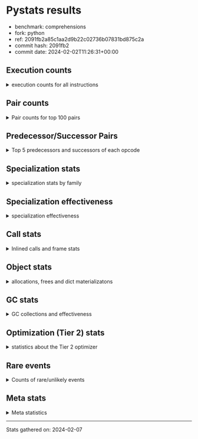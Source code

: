 
# Pystats results

- benchmark: comprehensions
- fork: python
- ref: 2091fb2a85c1aa2d9b22c02736b07831bd875c2a
- commit hash: 2091fb2
- commit date: 2024-02-02T11:26:31+00:00

## Execution counts

<details>
<summary> execution counts for all instructions </summary>

|Name | Count | Self | Cumulative | Miss ratio | 
|---|---:|---:|---:|---:|
| ENTER_EXECUTOR | 68,815,360 | 11.3% | 11.3% |  |
| LOAD_FAST | 65,548,260 | 10.8% | 22.1% |  |
| LOAD_ATTR_INSTANCE_VALUE | 48,500,300 | 8.0% | 30.1% |  |
| FOR_ITER_LIST | 31,463,560 | 5.2% | 35.3% |  |
| POP_JUMP_IF_TRUE | 30,802,100 | 5.1% | 40.3% |  |
| RESUME_CHECK | 22,286,120 | 3.7% | 44.0% |  |
| POP_TOP | 21,628,360 | 3.6% | 47.5% |  |
| RETURN_VALUE | 20,974,300 | 3.5% | 51.0% |  |
| LIST_APPEND | 20,973,660 | 3.4% | 54.4% |  |
| STORE_FAST | 20,325,760 | 3.3% | 57.8% |  |
| SWAP | 20,318,400 | 3.3% | 61.1% |  |
| INTERPRETER_EXIT | 19,661,100 | 3.2% | 64.4% |  |
| TO_BOOL_ALWAYS_TRUE | 19,144,060 | 3.1% | 67.5% | 38.5% |
| YIELD_VALUE | 19,005,920 | 3.1% | 70.6% |  |
| STORE_FAST_LOAD_FAST | 14,421,320 | 2.4% | 73.0% |  |
| LOAD_FAST_LOAD_FAST | 13,124,800 | 2.2% | 75.2% |  |
| BINARY_SUBSCR_DICT | 13,108,020 | 2.2% | 77.3% |  |
| LOAD_GLOBAL_BUILTIN | 13,107,640 | 2.2% | 79.5% |  |
| MAP_ADD | 12,452,160 | 2.0% | 81.5% |  |
| CALL_LEN | 12,451,860 | 2.0% | 83.6% |  |
| TO_BOOL_NONE | 11,935,960 | 2.0% | 85.5% | 61.7% |
| RETURN_GENERATOR | 11,796,720 | 1.9% | 87.5% |  |
| BUILD_TUPLE | 11,796,720 | 1.9% | 89.4% |  |
| CALL_BUILTIN_O | 11,796,460 | 1.9% | 91.4% |  |
| POP_JUMP_IF_FALSE | 9,831,460 | 1.6% | 93.0% |  |
| TO_BOOL_BOOL | 9,176,060 | 1.5% | 94.5% |  |
| GET_ITER | 4,590,720 | 0.8% | 95.2% |  |
| LOAD_FAST_AND_CLEAR | 4,588,640 | 0.8% | 96.0% |  |
| BUILD_LIST | 3,278,080 | 0.5% | 96.5% |  |
| CALL_PY_EXACT_ARGS | 2,622,940 | 0.4% | 97.0% |  |
| STORE_ATTR_INSTANCE_VALUE | 1,977,420 | 0.3% | 97.3% |  |
| LOAD_CONST | 1,973,040 | 0.3% | 97.6% |  |
| RETURN_CONST | 1,968,240 | 0.3% | 97.9% |  |
| LOAD_ATTR_METHOD_WITH_VALUES | 1,966,980 | 0.3% | 98.3% |  |
| LOAD_ATTR_METHOD_NO_DICT | 1,313,140 | 0.2% | 98.5% |  |
| COMPARE_OP_INT | 1,311,060 | 0.2% | 98.7% |  |
| BUILD_MAP | 1,310,720 | 0.2% | 98.9% |  |
| LOAD_GLOBAL_MODULE | 658,720 | 0.1% | 99.0% |  |
| LOAD_ATTR | 657,760 | 0.1% | 99.1% |  |
| EXIT_INIT_CHECK | 657,240 | 0.1% | 99.2% |  |
| CALL_ALLOC_AND_ENTER_INIT | 657,240 | 0.1% | 99.3% |  |
| BINARY_SUBSCR | 657,040 | 0.1% | 99.5% |  |
| COMPARE_OP | 656,480 | 0.1% | 99.6% |  |
| COPY | 656,000 | 0.1% | 99.7% |  |
| MAKE_FUNCTION | 655,920 | 0.1% | 99.8% |  |
| CALL_METHOD_DESCRIPTOR_FAST | 655,900 | 0.1% | 99.9% |  |
| CALL_METHOD_DESCRIPTOR_FAST_WITH_KEYWORDS | 655,340 | 0.1% | 100.0% |  |
| JUMP_BACKWARD | 5,140 | 0.0% | 100.0% |  |
| FOR_ITER_TUPLE | 2,840 | 0.0% | 100.0% |  |
| BINARY_OP_ADD_INT | 2,680 | 0.0% | 100.0% |  |
| CALL_LIST_APPEND | 1,900 | 0.0% | 100.0% |  |
| CALL | 940 | 0.0% | 100.0% |  |
| BUILD_SLICE | 800 | 0.0% | 100.0% |  |
| FOR_ITER_RANGE | 760 | 0.0% | 100.0% |  |
| LOAD_DEREF | 720 | 0.0% | 100.0% |  |
| FOR_ITER_GEN | 700 | 0.0% | 100.0% |  |
| LOAD_GLOBAL | 560 | 0.0% | 100.0% |  |
| FOR_ITER | 520 | 0.0% | 100.0% |  |
| PUSH_NULL | 400 | 0.0% | 100.0% |  |
| STORE_ATTR | 360 | 0.0% | 100.0% |  |
| COPY_FREE_VARS | 320 | 0.0% | 100.0% |  |
| END_FOR | 240 | 0.0% | 100.0% |  |
| MAKE_CELL | 240 | 0.0% | 100.0% |  |
| SET_FUNCTION_ATTRIBUTE | 240 | 0.0% | 100.0% |  |
| RESUME | 200 | 0.0% | 100.0% |  |
| LOAD_ATTR_MODULE | 180 | 0.0% | 100.0% |  |
| CALL_FUNCTION_EX | 160 | 0.0% | 100.0% |  |
| TO_BOOL | 120 | 0.0% | 100.0% |  |
| BINARY_OP | 120 | 0.0% | 100.0% |  |
| CALL_BUILTIN_CLASS | 120 | 0.0% | 100.0% |  |
| NOP | 80 | 0.0% | 100.0% |  |
| CALL_INTRINSIC_1 | 80 | 0.0% | 100.0% |  |
| LIST_EXTEND | 80 | 0.0% | 100.0% |  |
| BINARY_OP_SUBTRACT_FLOAT | 60 | 0.0% | 100.0% |  |


</details>

## Pair counts

<details>
<summary> Pair counts for top 100 pairs </summary>

|Pair | Count | Self | Cumulative | 
|---|---:|---:|---:|
| LOAD_FAST LOAD_ATTR_INSTANCE_VALUE | 35,391,420 | 5.8% | 5.8% |
| LIST_APPEND ENTER_EXECUTOR | 20,971,960 | 3.4% | 9.3% |
| POP_JUMP_IF_TRUE LOAD_FAST | 19,005,520 | 3.1% | 12.4% |
| YIELD_VALUE INTERPRETER_EXIT | 19,005,460 | 3.1% | 15.5% |
| LOAD_ATTR_INSTANCE_VALUE YIELD_VALUE | 19,005,420 | 3.1% | 18.6% |
| TO_BOOL_ALWAYS_TRUE POP_JUMP_IF_TRUE | 19,005,060 | 3.1% | 21.8% |
| ENTER_EXECUTOR FOR_ITER_LIST | 15,730,520 | 2.6% | 24.4% |
| FOR_ITER_LIST STORE_FAST_LOAD_FAST | 14,421,220 | 2.4% | 26.7% |
| ENTER_EXECUTOR ENTER_EXECUTOR | 14,418,440 | 2.4% | 29.1% |
| RESUME_CHECK LOAD_FAST | 13,108,260 | 2.2% | 31.3% |
| LOAD_FAST_LOAD_FAST LOAD_ATTR_INSTANCE_VALUE | 12,452,080 | 2.0% | 33.3% |
| LOAD_ATTR_INSTANCE_VALUE BINARY_SUBSCR_DICT | 12,452,080 | 2.0% | 35.4% |
| SWAP STORE_FAST | 12,451,840 | 2.0% | 37.4% |
| FOR_ITER_LIST SWAP | 12,451,840 | 2.0% | 39.5% |
| MAP_ADD ENTER_EXECUTOR | 12,451,480 | 2.0% | 41.5% |
| TO_BOOL_NONE POP_JUMP_IF_TRUE | 11,796,940 | 1.9% | 43.4% |
| POP_TOP RESUME_CHECK | 11,796,700 | 1.9% | 45.4% |
| LOAD_FAST FOR_ITER_LIST | 11,796,700 | 1.9% | 47.3% |
| CACHE POP_TOP | 11,796,500 | 1.9% | 49.3% |
| BUILD_TUPLE LIST_APPEND | 11,796,480 | 1.9% | 51.2% |
| STORE_FAST MAP_ADD | 11,796,480 | 1.9% | 53.1% |
| CALL_BUILTIN_O RETURN_VALUE | 11,796,460 | 1.9% | 55.1% |
| CALL_LEN LOAD_FAST | 11,796,460 | 1.9% | 57.0% |
| LOAD_ATTR_INSTANCE_VALUE BUILD_TUPLE | 11,796,460 | 1.9% | 59.0% |
| LOAD_GLOBAL_BUILTIN LOAD_FAST_LOAD_FAST | 11,796,460 | 1.9% | 60.9% |
| RETURN_GENERATOR CALL_BUILTIN_O | 11,796,440 | 1.9% | 62.8% |
| RETURN_VALUE LOAD_GLOBAL_BUILTIN | 11,796,440 | 1.9% | 64.8% |
| BINARY_SUBSCR_DICT CALL_LEN | 11,796,440 | 1.9% | 66.7% |
| POP_JUMP_IF_TRUE ENTER_EXECUTOR | 11,796,240 | 1.9% | 68.7% |
| ENTER_EXECUTOR TO_BOOL_ALWAYS_TRUE | 11,637,380 | 1.9% | 70.6% |
| ENTER_EXECUTOR RETURN_GENERATOR | 11,140,800 | 1.8% | 72.4% |
| TO_BOOL_BOOL POP_JUMP_IF_FALSE | 9,176,060 | 1.5% | 73.9% |
| RETURN_VALUE TO_BOOL_BOOL | 8,520,060 | 1.4% | 75.3% |
| RESUME_CHECK POP_TOP | 7,864,780 | 1.3% | 76.6% |
| LOAD_FAST LIST_APPEND | 7,864,640 | 1.3% | 77.9% |
| POP_JUMP_IF_FALSE LOAD_FAST | 7,864,640 | 1.3% | 79.2% |
| POP_TOP ENTER_EXECUTOR | 7,864,460 | 1.3% | 80.5% |
| CACHE RESUME_CHECK | 7,864,300 | 1.3% | 81.8% |
| ENTER_EXECUTOR RETURN_VALUE | 7,864,100 | 1.3% | 83.1% |
| STORE_FAST_LOAD_FAST TO_BOOL_ALWAYS_TRUE | 7,367,660 | 1.2% | 84.3% |
| ENTER_EXECUTOR TO_BOOL_NONE | 7,367,540 | 1.2% | 85.5% |
| STORE_FAST LOAD_FAST | 4,590,960 | 0.8% | 86.3% |
| STORE_FAST_LOAD_FAST TO_BOOL_NONE | 4,429,400 | 0.7% | 87.0% |
| FOR_ITER_LIST STORE_FAST | 3,934,900 | 0.6% | 87.6% |
| GET_ITER LOAD_FAST_AND_CLEAR | 3,933,280 | 0.6% | 88.3% |
| LOAD_FAST_AND_CLEAR SWAP | 3,933,280 | 0.6% | 88.9% |
| SWAP FOR_ITER_LIST | 3,933,120 | 0.6% | 89.6% |
| LOAD_FAST GET_ITER | 3,932,560 | 0.6% | 90.2% |
| STORE_FAST STORE_FAST | 3,278,720 | 0.5% | 90.8% |
| BUILD_LIST SWAP | 2,622,560 | 0.4% | 91.2% |
| SWAP BUILD_LIST | 2,622,560 | 0.4% | 91.6% |
| CALL_PY_EXACT_ARGS RESUME_CHECK | 1,967,040 | 0.3% | 92.0% |
| LOAD_ATTR_INSTANCE_VALUE LOAD_FAST | 1,966,980 | 0.3% | 92.3% |
| LOAD_ATTR_METHOD_WITH_VALUES LOAD_FAST | 1,311,320 | 0.2% | 92.5% |
| LOAD_FAST CALL_PY_EXACT_ARGS | 1,311,280 | 0.2% | 92.7% |
| POP_TOP LOAD_FAST | 1,311,160 | 0.2% | 92.9% |
| LOAD_FAST LOAD_ATTR_METHOD_WITH_VALUES | 1,310,960 | 0.2% | 93.1% |
| BUILD_MAP SWAP | 1,310,720 | 0.2% | 93.4% |
| SWAP BUILD_MAP | 1,310,720 | 0.2% | 93.6% |
| LOAD_FAST STORE_ATTR_INSTANCE_VALUE | 1,310,640 | 0.2% | 93.8% |
| POP_JUMP_IF_FALSE ENTER_EXECUTOR | 1,310,320 | 0.2% | 94.0% |
| LOAD_FAST_LOAD_FAST STORE_ATTR_INSTANCE_VALUE | 666,600 | 0.1% | 94.1% |
| LOAD_FAST LOAD_CONST | 659,200 | 0.1% | 94.2% |
| EXIT_INIT_CHECK RETURN_VALUE | 657,240 | 0.1% | 94.3% |
| RETURN_CONST EXIT_INIT_CHECK | 657,240 | 0.1% | 94.4% |
| CALL_ALLOC_AND_ENTER_INIT RESUME_CHECK | 657,240 | 0.1% | 94.5% |
| RESUME_CHECK LOAD_FAST_LOAD_FAST | 657,240 | 0.1% | 94.7% |
| STORE_ATTR_INSTANCE_VALUE RETURN_CONST | 657,240 | 0.1% | 94.8% |
| LOAD_FAST LOAD_ATTR_METHOD_NO_DICT | 657,200 | 0.1% | 94.9% |
| STORE_FAST_LOAD_FAST LOAD_ATTR_INSTANCE_VALUE | 656,540 | 0.1% | 95.0% |
| LOAD_GLOBAL_MODULE LOAD_ATTR | 656,040 | 0.1% | 95.1% |
| LOAD_ATTR COMPARE_OP | 656,020 | 0.1% | 95.2% |
| COMPARE_OP COPY | 656,000 | 0.1% | 95.3% |
| COPY TO_BOOL_BOOL | 655,960 | 0.1% | 95.4% |
| STORE_FAST_LOAD_FAST LOAD_ATTR_METHOD_WITH_VALUES | 655,960 | 0.1% | 95.5% |
| LOAD_ATTR_INSTANCE_VALUE LOAD_GLOBAL_MODULE | 655,960 | 0.1% | 95.6% |
| LOAD_CONST MAKE_FUNCTION | 655,920 | 0.1% | 95.7% |
| CALL_METHOD_DESCRIPTOR_FAST LIST_APPEND | 655,900 | 0.1% | 95.8% |
| LOAD_ATTR_METHOD_NO_DICT LOAD_FAST | 655,900 | 0.1% | 96.0% |
| GET_ITER CALL_PY_EXACT_ARGS | 655,880 | 0.1% | 96.1% |
| LOAD_FAST CALL_METHOD_DESCRIPTOR_FAST | 655,880 | 0.1% | 96.2% |
| STORE_FAST_LOAD_FAST LOAD_ATTR_METHOD_NO_DICT | 655,880 | 0.1% | 96.3% |
| POP_JUMP_IF_FALSE POP_TOP | 655,780 | 0.1% | 96.4% |
| LOAD_ATTR_INSTANCE_VALUE RETURN_VALUE | 655,760 | 0.1% | 96.5% |
| LOAD_GLOBAL_BUILTIN LOAD_CONST | 655,720 | 0.1% | 96.6% |
| BINARY_SUBSCR BINARY_SUBSCR_DICT | 655,700 | 0.1% | 96.7% |
| MAKE_FUNCTION LOAD_FAST | 655,680 | 0.1% | 96.8% |
| LOAD_CONST BINARY_SUBSCR | 655,680 | 0.1% | 96.9% |
| LOAD_FAST MAP_ADD | 655,680 | 0.1% | 97.0% |
| STORE_FAST_LOAD_FAST LOAD_FAST | 655,680 | 0.1% | 97.1% |
| RESUME_CHECK LOAD_GLOBAL_BUILTIN | 655,680 | 0.1% | 97.2% |
| BINARY_SUBSCR_DICT LIST_APPEND | 655,660 | 0.1% | 97.4% |
| CALL_PY_EXACT_ARGS RETURN_GENERATOR | 655,660 | 0.1% | 97.5% |
| COMPARE_OP_INT LOAD_FAST | 655,660 | 0.1% | 97.6% |
| LOAD_ATTR_INSTANCE_VALUE GET_ITER | 655,660 | 0.1% | 97.7% |
| LOAD_ATTR_METHOD_WITH_VALUES LOAD_FAST_LOAD_FAST | 655,660 | 0.1% | 97.8% |
| BINARY_SUBSCR_DICT CALL_PY_EXACT_ARGS | 655,640 | 0.1% | 97.9% |
| LOAD_ATTR_INSTANCE_VALUE COMPARE_OP_INT | 655,640 | 0.1% | 98.0% |
| FOR_ITER_LIST RETURN_CONST | 655,600 | 0.1% | 98.1% |
| LOAD_GLOBAL_BUILTIN LOAD_FAST | 655,460 | 0.1% | 98.2% |


</details>

## Predecessor/Successor Pairs

<details>
<summary> Top 5 predecessors and successors of each opcode </summary>

### CACHE

<details>
<summary> Successors and predecessors for CACHE </summary>

|Successors | Count | Percentage | 
|---|---:|---:|
| POP_TOP | 11,796,500 | 60.0% |
| RESUME_CHECK | 7,864,300 | 40.0% |
| MAKE_CELL | 240 | 0.0% |
| RESUME | 60 | 0.0% |


</details>

### BINARY_SUBSCR

<details>
<summary> Successors and predecessors for BINARY_SUBSCR </summary>

|Predecessors | Count | Percentage | 
|---|---:|---:|
| LOAD_CONST | 655,680 | 99.8% |
| BUILD_SLICE | 800 | 0.1% |
| BINARY_SUBSCR | 480 | 0.1% |
| LOAD_ATTR | 40 | 0.0% |
| LOAD_ATTR_INSTANCE_VALUE | 40 | 0.0% |

|Successors | Count | Percentage | 
|---|---:|---:|
| BINARY_SUBSCR_DICT | 655,700 | 99.8% |
| GET_ITER | 800 | 0.1% |
| BINARY_SUBSCR | 480 | 0.1% |
| CALL | 40 | 0.0% |
| LIST_APPEND | 20 | 0.0% |


</details>

### END_FOR

<details>
<summary> Successors and predecessors for END_FOR </summary>

|Predecessors | Count | Percentage | 
|---|---:|---:|
| RETURN_CONST | 240 | 100.0% |

|Successors | Count | Percentage | 
|---|---:|---:|
| POP_TOP | 240 | 100.0% |


</details>

### EXIT_INIT_CHECK

<details>
<summary> Successors and predecessors for EXIT_INIT_CHECK </summary>

|Predecessors | Count | Percentage | 
|---|---:|---:|
| RETURN_CONST | 657,240 | 100.0% |

|Successors | Count | Percentage | 
|---|---:|---:|
| RETURN_VALUE | 657,240 | 100.0% |


</details>

### GET_ITER

<details>
<summary> Successors and predecessors for GET_ITER </summary>

|Predecessors | Count | Percentage | 
|---|---:|---:|
| LOAD_FAST | 3,932,560 | 85.7% |
| LOAD_ATTR_INSTANCE_VALUE | 655,660 | 14.3% |
| LOAD_CONST | 1,120 | 0.0% |
| BINARY_SUBSCR | 800 | 0.0% |
| LOAD_ATTR | 260 | 0.0% |

|Successors | Count | Percentage | 
|---|---:|---:|
| LOAD_FAST_AND_CLEAR | 3,933,280 | 85.7% |
| CALL_PY_EXACT_ARGS | 655,880 | 14.3% |
| FOR_ITER_TUPLE | 1,080 | 0.0% |
| FOR_ITER_GEN | 220 | 0.0% |
| FOR_ITER_RANGE | 120 | 0.0% |


</details>

### INTERPRETER_EXIT

<details>
<summary> Successors and predecessors for INTERPRETER_EXIT </summary>

|Predecessors | Count | Percentage | 
|---|---:|---:|
| YIELD_VALUE | 19,005,460 | 96.7% |
| RETURN_CONST | 655,400 | 3.3% |
| RETURN_VALUE | 240 | 0.0% |


</details>

### MAKE_FUNCTION

<details>
<summary> Successors and predecessors for MAKE_FUNCTION </summary>

|Predecessors | Count | Percentage | 
|---|---:|---:|
| LOAD_CONST | 655,920 | 100.0% |

|Successors | Count | Percentage | 
|---|---:|---:|
| LOAD_FAST | 655,680 | 100.0% |
| SET_FUNCTION_ATTRIBUTE | 240 | 0.0% |


</details>

### NOP

<details>
<summary> Successors and predecessors for NOP </summary>

|Predecessors | Count | Percentage | 
|---|---:|---:|
| POP_TOP | 80 | 100.0% |

|Successors | Count | Percentage | 
|---|---:|---:|
| LOAD_DEREF | 80 | 100.0% |


</details>

### POP_TOP

<details>
<summary> Successors and predecessors for POP_TOP </summary>

|Predecessors | Count | Percentage | 
|---|---:|---:|
| CACHE | 11,796,500 | 54.5% |
| RESUME_CHECK | 7,864,780 | 36.4% |
| POP_JUMP_IF_FALSE | 655,780 | 3.0% |
| RETURN_CONST | 655,360 | 3.0% |
| CALL_METHOD_DESCRIPTOR_FAST_WITH_KEYWORDS | 655,340 | 3.0% |

|Successors | Count | Percentage | 
|---|---:|---:|
| RESUME_CHECK | 11,796,700 | 54.5% |
| ENTER_EXECUTOR | 7,864,460 | 36.4% |
| LOAD_FAST | 1,311,160 | 6.1% |
| RETURN_CONST | 655,360 | 3.0% |
| JUMP_BACKWARD | 580 | 0.0% |


</details>

### PUSH_NULL

<details>
<summary> Successors and predecessors for PUSH_NULL </summary>

|Predecessors | Count | Percentage | 
|---|---:|---:|
| LOAD_ATTR_MODULE | 180 | 45.0% |
| LOAD_DEREF | 160 | 40.0% |
| LOAD_ATTR | 60 | 15.0% |

|Successors | Count | Percentage | 
|---|---:|---:|
| CALL | 240 | 60.0% |
| LOAD_FAST | 160 | 40.0% |


</details>

### RETURN_GENERATOR

<details>
<summary> Successors and predecessors for RETURN_GENERATOR </summary>

|Predecessors | Count | Percentage | 
|---|---:|---:|
| ENTER_EXECUTOR | 11,140,800 | 94.4% |
| CALL_PY_EXACT_ARGS | 655,660 | 5.6% |
| COPY_FREE_VARS | 240 | 0.0% |
| CALL | 20 | 0.0% |

|Successors | Count | Percentage | 
|---|---:|---:|
| CALL_BUILTIN_O | 11,796,440 | 100.0% |
| RETURN_VALUE | 240 | 0.0% |
| CALL | 40 | 0.0% |


</details>

### RETURN_VALUE

<details>
<summary> Successors and predecessors for RETURN_VALUE </summary>

|Predecessors | Count | Percentage | 
|---|---:|---:|
| CALL_BUILTIN_O | 11,796,460 | 56.2% |
| ENTER_EXECUTOR | 7,864,100 | 37.5% |
| EXIT_INIT_CHECK | 657,240 | 3.1% |
| LOAD_ATTR_INSTANCE_VALUE | 655,760 | 3.1% |
| RETURN_GENERATOR | 240 | 0.0% |

|Successors | Count | Percentage | 
|---|---:|---:|
| LOAD_GLOBAL_BUILTIN | 11,796,440 | 56.2% |
| TO_BOOL_BOOL | 8,520,060 | 40.6% |
| STORE_FAST | 655,420 | 3.1% |
| CALL_LIST_APPEND | 1,880 | 0.0% |
| INTERPRETER_EXIT | 240 | 0.0% |


</details>

### TO_BOOL

<details>
<summary> Successors and predecessors for TO_BOOL </summary>

|Predecessors | Count | Percentage | 
|---|---:|---:|
| RETURN_VALUE | 40 | 33.3% |
| COPY | 40 | 33.3% |
| STORE_FAST_LOAD_FAST | 40 | 33.3% |

|Successors | Count | Percentage | 
|---|---:|---:|
| POP_JUMP_IF_FALSE | 40 | 33.3% |
| TO_BOOL_BOOL | 40 | 33.3% |
| POP_JUMP_IF_TRUE | 20 | 16.7% |
| TO_BOOL_NONE | 20 | 16.7% |


</details>

### BINARY_OP

<details>
<summary> Successors and predecessors for BINARY_OP </summary>

|Predecessors | Count | Percentage | 
|---|---:|---:|
| LOAD_CONST | 80 | 66.7% |
| LOAD_FAST | 40 | 33.3% |

|Successors | Count | Percentage | 
|---|---:|---:|
| BINARY_OP_ADD_INT | 40 | 33.3% |
| RETURN_VALUE | 20 | 16.7% |
| BUILD_SLICE | 20 | 16.7% |
| STORE_FAST | 20 | 16.7% |
| BINARY_OP_SUBTRACT_FLOAT | 20 | 16.7% |


</details>

### BUILD_LIST

<details>
<summary> Successors and predecessors for BUILD_LIST </summary>

|Predecessors | Count | Percentage | 
|---|---:|---:|
| SWAP | 2,622,560 | 80.0% |
| STORE_ATTR_INSTANCE_VALUE | 655,340 | 20.0% |
| LOAD_FAST | 80 | 0.0% |
| STORE_FAST | 80 | 0.0% |
| STORE_ATTR | 20 | 0.0% |

|Successors | Count | Percentage | 
|---|---:|---:|
| SWAP | 2,622,560 | 80.0% |
| LOAD_FAST | 655,360 | 20.0% |
| LOAD_DEREF | 80 | 0.0% |
| STORE_FAST | 80 | 0.0% |


</details>

### BUILD_MAP

<details>
<summary> Successors and predecessors for BUILD_MAP </summary>

|Predecessors | Count | Percentage | 
|---|---:|---:|
| SWAP | 1,310,720 | 100.0% |

|Successors | Count | Percentage | 
|---|---:|---:|
| SWAP | 1,310,720 | 100.0% |


</details>

### BUILD_SLICE

<details>
<summary> Successors and predecessors for BUILD_SLICE </summary>

|Predecessors | Count | Percentage | 
|---|---:|---:|
| BINARY_OP_ADD_INT | 780 | 97.5% |
| BINARY_OP | 20 | 2.5% |

|Successors | Count | Percentage | 
|---|---:|---:|
| BINARY_SUBSCR | 800 | 100.0% |


</details>

### BUILD_TUPLE

<details>
<summary> Successors and predecessors for BUILD_TUPLE </summary>

|Predecessors | Count | Percentage | 
|---|---:|---:|
| LOAD_ATTR_INSTANCE_VALUE | 11,796,460 | 100.0% |
| LOAD_FAST | 240 | 0.0% |
| LOAD_ATTR | 20 | 0.0% |

|Successors | Count | Percentage | 
|---|---:|---:|
| LIST_APPEND | 11,796,480 | 100.0% |
| LOAD_CONST | 240 | 0.0% |


</details>

### CALL

<details>
<summary> Successors and predecessors for CALL </summary>

|Predecessors | Count | Percentage | 
|---|---:|---:|
| PUSH_NULL | 240 | 25.5% |
| LOAD_FAST | 240 | 25.5% |
| CALL | 80 | 8.5% |
| BINARY_SUBSCR | 40 | 4.3% |
| GET_ITER | 40 | 4.3% |

|Successors | Count | Percentage | 
|---|---:|---:|
| POP_TOP | 120 | 12.8% |
| STORE_FAST | 120 | 12.8% |
| LOAD_FAST | 100 | 10.6% |
| CALL_PY_EXACT_ARGS | 100 | 10.6% |
| CALL | 80 | 8.5% |


</details>

### CALL_FUNCTION_EX

<details>
<summary> Successors and predecessors for CALL_FUNCTION_EX </summary>

|Predecessors | Count | Percentage | 
|---|---:|---:|
| CALL_INTRINSIC_1 | 80 | 50.0% |
| LOAD_FAST | 80 | 50.0% |

|Successors | Count | Percentage | 
|---|---:|---:|
| COPY_FREE_VARS | 80 | 50.0% |
| RESUME_CHECK | 60 | 37.5% |
| RESUME | 20 | 12.5% |


</details>

### CALL_INTRINSIC_1

<details>
<summary> Successors and predecessors for CALL_INTRINSIC_1 </summary>

|Predecessors | Count | Percentage | 
|---|---:|---:|
| LIST_EXTEND | 80 | 100.0% |

|Successors | Count | Percentage | 
|---|---:|---:|
| CALL_FUNCTION_EX | 80 | 100.0% |


</details>

### COMPARE_OP

<details>
<summary> Successors and predecessors for COMPARE_OP </summary>

|Predecessors | Count | Percentage | 
|---|---:|---:|
| LOAD_ATTR | 656,020 | 99.9% |
| COMPARE_OP | 360 | 0.1% |
| LOAD_CONST | 80 | 0.0% |
| LOAD_ATTR_INSTANCE_VALUE | 20 | 0.0% |

|Successors | Count | Percentage | 
|---|---:|---:|
| COPY | 656,000 | 99.9% |
| COMPARE_OP | 360 | 0.1% |
| COMPARE_OP_INT | 60 | 0.0% |
| LOAD_FAST | 20 | 0.0% |
| POP_JUMP_IF_FALSE | 20 | 0.0% |


</details>

### COPY

<details>
<summary> Successors and predecessors for COPY </summary>

|Predecessors | Count | Percentage | 
|---|---:|---:|
| COMPARE_OP | 656,000 | 100.0% |

|Successors | Count | Percentage | 
|---|---:|---:|
| TO_BOOL_BOOL | 655,960 | 100.0% |
| TO_BOOL | 40 | 0.0% |


</details>

### COPY_FREE_VARS

<details>
<summary> Successors and predecessors for COPY_FREE_VARS </summary>

|Predecessors | Count | Percentage | 
|---|---:|---:|
| CALL_PY_EXACT_ARGS | 240 | 75.0% |
| CALL_FUNCTION_EX | 80 | 25.0% |

|Successors | Count | Percentage | 
|---|---:|---:|
| RETURN_GENERATOR | 240 | 75.0% |
| RESUME_CHECK | 60 | 18.8% |
| RESUME | 20 | 6.2% |


</details>

### ENTER_EXECUTOR

<details>
<summary> Successors and predecessors for ENTER_EXECUTOR </summary>

|Predecessors | Count | Percentage | 
|---|---:|---:|
| LIST_APPEND | 20,971,960 | 30.5% |
| ENTER_EXECUTOR | 14,418,440 | 21.0% |
| MAP_ADD | 12,451,480 | 18.1% |
| POP_JUMP_IF_TRUE | 11,796,240 | 17.1% |
| POP_TOP | 7,864,460 | 11.4% |

|Successors | Count | Percentage | 
|---|---:|---:|
| FOR_ITER_LIST | 15,730,520 | 22.9% |
| ENTER_EXECUTOR | 14,418,440 | 21.0% |
| TO_BOOL_ALWAYS_TRUE | 11,637,380 | 16.9% |
| RETURN_GENERATOR | 11,140,800 | 16.2% |
| RETURN_VALUE | 7,864,100 | 11.4% |


</details>

### FOR_ITER

<details>
<summary> Successors and predecessors for FOR_ITER </summary>

|Predecessors | Count | Percentage | 
|---|---:|---:|
| JUMP_BACKWARD | 240 | 46.2% |
| SWAP | 160 | 30.8% |
| GET_ITER | 100 | 19.2% |
| LOAD_FAST | 20 | 3.8% |

|Successors | Count | Percentage | 
|---|---:|---:|
| STORE_FAST | 160 | 30.8% |
| FOR_ITER_LIST | 160 | 30.8% |
| STORE_FAST_LOAD_FAST | 100 | 19.2% |
| FOR_ITER_RANGE | 40 | 7.7% |
| FOR_ITER_TUPLE | 40 | 7.7% |


</details>

### JUMP_BACKWARD

<details>
<summary> Successors and predecessors for JUMP_BACKWARD </summary>

|Predecessors | Count | Percentage | 
|---|---:|---:|
| LIST_APPEND | 1,700 | 33.1% |
| FOR_ITER_TUPLE | 820 | 16.0% |
| MAP_ADD | 680 | 13.2% |
| POP_TOP | 580 | 11.3% |
| POP_JUMP_IF_FALSE | 500 | 9.7% |

|Successors | Count | Percentage | 
|---|---:|---:|
| FOR_ITER_LIST | 3,060 | 59.5% |
| FOR_ITER_TUPLE | 600 | 11.7% |
| FOR_ITER_RANGE | 520 | 10.1% |
| FOR_ITER_GEN | 460 | 8.9% |
| ENTER_EXECUTOR | 260 | 5.1% |


</details>

### LIST_APPEND

<details>
<summary> Successors and predecessors for LIST_APPEND </summary>

|Predecessors | Count | Percentage | 
|---|---:|---:|
| BUILD_TUPLE | 11,796,480 | 56.2% |
| LOAD_FAST | 7,864,640 | 37.5% |
| CALL_METHOD_DESCRIPTOR_FAST | 655,900 | 3.1% |
| BINARY_SUBSCR_DICT | 655,660 | 3.1% |
| LOAD_ATTR_INSTANCE_VALUE | 920 | 0.0% |

|Successors | Count | Percentage | 
|---|---:|---:|
| ENTER_EXECUTOR | 20,971,960 | 100.0% |
| JUMP_BACKWARD | 1,700 | 0.0% |


</details>

### LIST_EXTEND

<details>
<summary> Successors and predecessors for LIST_EXTEND </summary>

|Predecessors | Count | Percentage | 
|---|---:|---:|
| LOAD_DEREF | 80 | 100.0% |

|Successors | Count | Percentage | 
|---|---:|---:|
| CALL_INTRINSIC_1 | 80 | 100.0% |


</details>

### LOAD_ATTR

<details>
<summary> Successors and predecessors for LOAD_ATTR </summary>

|Predecessors | Count | Percentage | 
|---|---:|---:|
| LOAD_GLOBAL_MODULE | 656,040 | 99.7% |
| LOAD_FAST | 520 | 0.1% |
| LOAD_DEREF | 480 | 0.1% |
| LOAD_ATTR | 400 | 0.1% |
| STORE_FAST_LOAD_FAST | 160 | 0.0% |

|Successors | Count | Percentage | 
|---|---:|---:|
| COMPARE_OP | 656,020 | 99.7% |
| LOAD_ATTR | 400 | 0.1% |
| LOAD_FAST | 360 | 0.1% |
| GET_ITER | 260 | 0.0% |
| LOAD_ATTR_INSTANCE_VALUE | 260 | 0.0% |


</details>

### LOAD_CONST

<details>
<summary> Successors and predecessors for LOAD_CONST </summary>

|Predecessors | Count | Percentage | 
|---|---:|---:|
| LOAD_FAST | 659,200 | 33.4% |
| LOAD_GLOBAL_BUILTIN | 655,720 | 33.2% |
| CALL_LEN | 655,400 | 33.2% |
| STORE_FAST | 1,120 | 0.1% |
| LOAD_CONST | 800 | 0.0% |

|Successors | Count | Percentage | 
|---|---:|---:|
| MAKE_FUNCTION | 655,920 | 33.2% |
| BINARY_SUBSCR | 655,680 | 33.2% |
| COMPARE_OP_INT | 655,360 | 33.2% |
| BINARY_OP_ADD_INT | 2,640 | 0.1% |
| LOAD_FAST | 1,200 | 0.1% |


</details>

### LOAD_DEREF

<details>
<summary> Successors and predecessors for LOAD_DEREF </summary>

|Predecessors | Count | Percentage | 
|---|---:|---:|
| SET_FUNCTION_ATTRIBUTE | 240 | 33.3% |
| STORE_FAST | 240 | 33.3% |
| NOP | 80 | 11.1% |
| BUILD_LIST | 80 | 11.1% |
| RESUME_CHECK | 60 | 8.3% |

|Successors | Count | Percentage | 
|---|---:|---:|
| LOAD_ATTR | 480 | 66.7% |
| PUSH_NULL | 160 | 22.2% |
| LIST_EXTEND | 80 | 11.1% |


</details>

### LOAD_FAST

<details>
<summary> Successors and predecessors for LOAD_FAST </summary>

|Predecessors | Count | Percentage | 
|---|---:|---:|
| POP_JUMP_IF_TRUE | 19,005,520 | 29.0% |
| RESUME_CHECK | 13,108,260 | 20.0% |
| CALL_LEN | 11,796,460 | 18.0% |
| POP_JUMP_IF_FALSE | 7,864,640 | 12.0% |
| STORE_FAST | 4,590,960 | 7.0% |

|Successors | Count | Percentage | 
|---|---:|---:|
| LOAD_ATTR_INSTANCE_VALUE | 35,391,420 | 54.0% |
| FOR_ITER_LIST | 11,796,700 | 18.0% |
| LIST_APPEND | 7,864,640 | 12.0% |
| GET_ITER | 3,932,560 | 6.0% |
| CALL_PY_EXACT_ARGS | 1,311,280 | 2.0% |


</details>

### LOAD_FAST_AND_CLEAR

<details>
<summary> Successors and predecessors for LOAD_FAST_AND_CLEAR </summary>

|Predecessors | Count | Percentage | 
|---|---:|---:|
| GET_ITER | 3,933,280 | 85.7% |
| LOAD_FAST_AND_CLEAR | 655,360 | 14.3% |

|Successors | Count | Percentage | 
|---|---:|---:|
| SWAP | 3,933,280 | 85.7% |
| LOAD_FAST_AND_CLEAR | 655,360 | 14.3% |


</details>

### LOAD_FAST_LOAD_FAST

<details>
<summary> Successors and predecessors for LOAD_FAST_LOAD_FAST </summary>

|Predecessors | Count | Percentage | 
|---|---:|---:|
| LOAD_GLOBAL_BUILTIN | 11,796,460 | 89.9% |
| RESUME_CHECK | 657,240 | 5.0% |
| LOAD_ATTR_METHOD_WITH_VALUES | 655,660 | 5.0% |
| STORE_ATTR_INSTANCE_VALUE | 9,500 | 0.1% |
| LOAD_FAST_LOAD_FAST | 3,840 | 0.0% |

|Successors | Count | Percentage | 
|---|---:|---:|
| LOAD_ATTR_INSTANCE_VALUE | 12,452,080 | 94.9% |
| STORE_ATTR_INSTANCE_VALUE | 666,600 | 5.1% |
| LOAD_FAST_LOAD_FAST | 3,840 | 0.0% |
| CALL_ALLOC_AND_ENTER_INIT | 1,880 | 0.0% |
| STORE_ATTR | 280 | 0.0% |


</details>

### LOAD_GLOBAL

<details>
<summary> Successors and predecessors for LOAD_GLOBAL </summary>

|Predecessors | Count | Percentage | 
|---|---:|---:|
| STORE_FAST | 240 | 42.9% |
| RETURN_VALUE | 80 | 14.3% |
| FOR_ITER_RANGE | 80 | 14.3% |
| LOAD_ATTR | 40 | 7.1% |
| RESUME | 40 | 7.1% |

|Successors | Count | Percentage | 
|---|---:|---:|
| LOAD_GLOBAL_MODULE | 160 | 28.6% |
| LOAD_GLOBAL_BUILTIN | 120 | 21.4% |
| LOAD_ATTR | 80 | 14.3% |
| LOAD_CONST | 60 | 10.7% |
| LOAD_FAST | 60 | 10.7% |


</details>

### MAKE_CELL

<details>
<summary> Successors and predecessors for MAKE_CELL </summary>

|Predecessors | Count | Percentage | 
|---|---:|---:|
| CACHE | 240 | 100.0% |

|Successors | Count | Percentage | 
|---|---:|---:|
| RESUME_CHECK | 240 | 100.0% |


</details>

### MAP_ADD

<details>
<summary> Successors and predecessors for MAP_ADD </summary>

|Predecessors | Count | Percentage | 
|---|---:|---:|
| STORE_FAST | 11,796,480 | 94.7% |
| LOAD_FAST | 655,680 | 5.3% |

|Successors | Count | Percentage | 
|---|---:|---:|
| ENTER_EXECUTOR | 12,451,480 | 100.0% |
| JUMP_BACKWARD | 680 | 0.0% |


</details>

### POP_JUMP_IF_FALSE

<details>
<summary> Successors and predecessors for POP_JUMP_IF_FALSE </summary>

|Predecessors | Count | Percentage | 
|---|---:|---:|
| TO_BOOL_BOOL | 9,176,060 | 93.3% |
| COMPARE_OP_INT | 655,340 | 6.7% |
| TO_BOOL | 40 | 0.0% |
| COMPARE_OP | 20 | 0.0% |

|Successors | Count | Percentage | 
|---|---:|---:|
| LOAD_FAST | 7,864,640 | 80.0% |
| ENTER_EXECUTOR | 1,310,320 | 13.3% |
| POP_TOP | 655,780 | 6.7% |
| JUMP_BACKWARD | 500 | 0.0% |
| RETURN_VALUE | 220 | 0.0% |


</details>

### POP_JUMP_IF_TRUE

<details>
<summary> Successors and predecessors for POP_JUMP_IF_TRUE </summary>

|Predecessors | Count | Percentage | 
|---|---:|---:|
| TO_BOOL_ALWAYS_TRUE | 19,005,060 | 61.7% |
| TO_BOOL_NONE | 11,796,940 | 38.3% |
| COMPARE_OP_INT | 60 | 0.0% |
| TO_BOOL | 20 | 0.0% |
| COMPARE_OP | 20 | 0.0% |

|Successors | Count | Percentage | 
|---|---:|---:|
| LOAD_FAST | 19,005,520 | 61.7% |
| ENTER_EXECUTOR | 11,796,240 | 38.3% |
| JUMP_BACKWARD | 340 | 0.0% |


</details>

### RETURN_CONST

<details>
<summary> Successors and predecessors for RETURN_CONST </summary>

|Predecessors | Count | Percentage | 
|---|---:|---:|
| STORE_ATTR_INSTANCE_VALUE | 657,240 | 33.4% |
| FOR_ITER_LIST | 655,600 | 33.3% |
| POP_TOP | 655,360 | 33.3% |
| STORE_ATTR | 40 | 0.0% |

|Successors | Count | Percentage | 
|---|---:|---:|
| EXIT_INIT_CHECK | 657,240 | 33.4% |
| INTERPRETER_EXIT | 655,400 | 33.3% |
| POP_TOP | 655,360 | 33.3% |
| END_FOR | 240 | 0.0% |


</details>

### SET_FUNCTION_ATTRIBUTE

<details>
<summary> Successors and predecessors for SET_FUNCTION_ATTRIBUTE </summary>

|Predecessors | Count | Percentage | 
|---|---:|---:|
| MAKE_FUNCTION | 240 | 100.0% |

|Successors | Count | Percentage | 
|---|---:|---:|
| LOAD_DEREF | 240 | 100.0% |


</details>

### STORE_ATTR

<details>
<summary> Successors and predecessors for STORE_ATTR </summary>

|Predecessors | Count | Percentage | 
|---|---:|---:|
| LOAD_FAST_LOAD_FAST | 280 | 77.8% |
| LOAD_FAST | 80 | 22.2% |

|Successors | Count | Percentage | 
|---|---:|---:|
| STORE_ATTR_INSTANCE_VALUE | 180 | 50.0% |
| LOAD_FAST_LOAD_FAST | 100 | 27.8% |
| RETURN_CONST | 40 | 11.1% |
| BUILD_LIST | 20 | 5.6% |
| LOAD_FAST | 20 | 5.6% |


</details>

### STORE_FAST

<details>
<summary> Successors and predecessors for STORE_FAST </summary>

|Predecessors | Count | Percentage | 
|---|---:|---:|
| SWAP | 12,451,840 | 61.3% |
| FOR_ITER_LIST | 3,934,900 | 19.4% |
| STORE_FAST | 3,278,720 | 16.1% |
| RETURN_VALUE | 655,420 | 3.2% |
| BINARY_OP_ADD_INT | 1,900 | 0.0% |

|Successors | Count | Percentage | 
|---|---:|---:|
| MAP_ADD | 11,796,480 | 58.0% |
| LOAD_FAST | 4,590,960 | 22.6% |
| STORE_FAST | 3,278,720 | 16.1% |
| LOAD_GLOBAL_BUILTIN | 655,360 | 3.2% |
| ENTER_EXECUTOR | 1,580 | 0.0% |


</details>

### STORE_FAST_LOAD_FAST

<details>
<summary> Successors and predecessors for STORE_FAST_LOAD_FAST </summary>

|Predecessors | Count | Percentage | 
|---|---:|---:|
| FOR_ITER_LIST | 14,421,220 | 100.0% |
| FOR_ITER | 100 | 0.0% |

|Successors | Count | Percentage | 
|---|---:|---:|
| TO_BOOL_ALWAYS_TRUE | 7,367,660 | 51.1% |
| TO_BOOL_NONE | 4,429,400 | 30.7% |
| LOAD_ATTR_INSTANCE_VALUE | 656,540 | 4.6% |
| LOAD_ATTR_METHOD_WITH_VALUES | 655,960 | 4.5% |
| LOAD_ATTR_METHOD_NO_DICT | 655,880 | 4.5% |


</details>

### SWAP

<details>
<summary> Successors and predecessors for SWAP </summary>

|Predecessors | Count | Percentage | 
|---|---:|---:|
| FOR_ITER_LIST | 12,451,840 | 61.3% |
| LOAD_FAST_AND_CLEAR | 3,933,280 | 19.4% |
| BUILD_LIST | 2,622,560 | 12.9% |
| BUILD_MAP | 1,310,720 | 6.5% |

|Successors | Count | Percentage | 
|---|---:|---:|
| STORE_FAST | 12,451,840 | 61.3% |
| FOR_ITER_LIST | 3,933,120 | 19.4% |
| BUILD_LIST | 2,622,560 | 12.9% |
| BUILD_MAP | 1,310,720 | 6.5% |
| FOR_ITER | 160 | 0.0% |


</details>

### YIELD_VALUE

<details>
<summary> Successors and predecessors for YIELD_VALUE </summary>

|Predecessors | Count | Percentage | 
|---|---:|---:|
| LOAD_ATTR_INSTANCE_VALUE | 19,005,420 | 100.0% |
| ENTER_EXECUTOR | 240 | 0.0% |
| BINARY_SUBSCR_DICT | 240 | 0.0% |
| LOAD_ATTR | 20 | 0.0% |

|Successors | Count | Percentage | 
|---|---:|---:|
| INTERPRETER_EXIT | 19,005,460 | 100.0% |
| STORE_FAST | 460 | 0.0% |


</details>

### RESUME

<details>
<summary> Successors and predecessors for RESUME </summary>

|Predecessors | Count | Percentage | 
|---|---:|---:|
| CALL | 80 | 40.0% |
| CACHE | 60 | 30.0% |
| POP_TOP | 20 | 10.0% |
| CALL_FUNCTION_EX | 20 | 10.0% |
| COPY_FREE_VARS | 20 | 10.0% |

|Successors | Count | Percentage | 
|---|---:|---:|
| LOAD_FAST | 60 | 30.0% |
| LOAD_FAST_LOAD_FAST | 40 | 20.0% |
| LOAD_GLOBAL | 40 | 20.0% |
| POP_TOP | 20 | 10.0% |
| LOAD_CONST | 20 | 10.0% |


</details>

### BINARY_OP_ADD_INT

<details>
<summary> Successors and predecessors for BINARY_OP_ADD_INT </summary>

|Predecessors | Count | Percentage | 
|---|---:|---:|
| LOAD_CONST | 2,640 | 98.5% |
| BINARY_OP | 40 | 1.5% |

|Successors | Count | Percentage | 
|---|---:|---:|
| STORE_FAST | 1,900 | 70.9% |
| BUILD_SLICE | 780 | 29.1% |


</details>

### BINARY_OP_SUBTRACT_FLOAT

<details>
<summary> Successors and predecessors for BINARY_OP_SUBTRACT_FLOAT </summary>

|Predecessors | Count | Percentage | 
|---|---:|---:|
| LOAD_FAST | 40 | 66.7% |
| BINARY_OP | 20 | 33.3% |

|Successors | Count | Percentage | 
|---|---:|---:|
| RETURN_VALUE | 60 | 100.0% |


</details>

### BINARY_SUBSCR_DICT

<details>
<summary> Successors and predecessors for BINARY_SUBSCR_DICT </summary>

|Predecessors | Count | Percentage | 
|---|---:|---:|
| LOAD_ATTR_INSTANCE_VALUE | 12,452,080 | 95.0% |
| BINARY_SUBSCR | 655,700 | 5.0% |
| LOAD_FAST | 240 | 0.0% |

|Successors | Count | Percentage | 
|---|---:|---:|
| CALL_LEN | 11,796,440 | 90.0% |
| LIST_APPEND | 655,660 | 5.0% |
| CALL_PY_EXACT_ARGS | 655,640 | 5.0% |
| YIELD_VALUE | 240 | 0.0% |
| CALL | 40 | 0.0% |


</details>

### CALL_ALLOC_AND_ENTER_INIT

<details>
<summary> Successors and predecessors for CALL_ALLOC_AND_ENTER_INIT </summary>

|Predecessors | Count | Percentage | 
|---|---:|---:|
| ENTER_EXECUTOR | 654,960 | 99.7% |
| LOAD_FAST_LOAD_FAST | 1,880 | 0.3% |
| LOAD_FAST | 360 | 0.1% |
| CALL | 40 | 0.0% |

|Successors | Count | Percentage | 
|---|---:|---:|
| RESUME_CHECK | 657,240 | 100.0% |


</details>

### CALL_BUILTIN_CLASS

<details>
<summary> Successors and predecessors for CALL_BUILTIN_CLASS </summary>

|Predecessors | Count | Percentage | 
|---|---:|---:|
| CALL | 40 | 33.3% |
| LOAD_CONST | 40 | 33.3% |
| LOAD_FAST | 40 | 33.3% |

|Successors | Count | Percentage | 
|---|---:|---:|
| GET_ITER | 60 | 50.0% |
| STORE_FAST | 60 | 50.0% |


</details>

### CALL_BUILTIN_O

<details>
<summary> Successors and predecessors for CALL_BUILTIN_O </summary>

|Predecessors | Count | Percentage | 
|---|---:|---:|
| RETURN_GENERATOR | 11,796,440 | 100.0% |
| CALL | 20 | 0.0% |

|Successors | Count | Percentage | 
|---|---:|---:|
| RETURN_VALUE | 11,796,460 | 100.0% |


</details>

### CALL_LEN

<details>
<summary> Successors and predecessors for CALL_LEN </summary>

|Predecessors | Count | Percentage | 
|---|---:|---:|
| BINARY_SUBSCR_DICT | 11,796,440 | 94.7% |
| LOAD_ATTR_INSTANCE_VALUE | 655,320 | 5.3% |
| CALL | 60 | 0.0% |
| LOAD_FAST | 40 | 0.0% |

|Successors | Count | Percentage | 
|---|---:|---:|
| LOAD_FAST | 11,796,460 | 94.7% |
| LOAD_CONST | 655,400 | 5.3% |


</details>

### CALL_LIST_APPEND

<details>
<summary> Successors and predecessors for CALL_LIST_APPEND </summary>

|Predecessors | Count | Percentage | 
|---|---:|---:|
| RETURN_VALUE | 1,880 | 98.9% |
| CALL | 20 | 1.1% |

|Successors | Count | Percentage | 
|---|---:|---:|
| LOAD_FAST | 1,900 | 100.0% |


</details>

### CALL_METHOD_DESCRIPTOR_FAST

<details>
<summary> Successors and predecessors for CALL_METHOD_DESCRIPTOR_FAST </summary>

|Predecessors | Count | Percentage | 
|---|---:|---:|
| LOAD_FAST | 655,880 | 100.0% |
| CALL | 20 | 0.0% |

|Successors | Count | Percentage | 
|---|---:|---:|
| LIST_APPEND | 655,900 | 100.0% |


</details>

### CALL_METHOD_DESCRIPTOR_FAST_WITH_KEYWORDS

<details>
<summary> Successors and predecessors for CALL_METHOD_DESCRIPTOR_FAST_WITH_KEYWORDS </summary>

|Predecessors | Count | Percentage | 
|---|---:|---:|
| LOAD_ATTR_METHOD_NO_DICT | 655,320 | 100.0% |
| CALL | 20 | 0.0% |

|Successors | Count | Percentage | 
|---|---:|---:|
| POP_TOP | 655,340 | 100.0% |


</details>

### CALL_PY_EXACT_ARGS

<details>
<summary> Successors and predecessors for CALL_PY_EXACT_ARGS </summary>

|Predecessors | Count | Percentage | 
|---|---:|---:|
| LOAD_FAST | 1,311,280 | 50.0% |
| GET_ITER | 655,880 | 25.0% |
| BINARY_SUBSCR_DICT | 655,640 | 25.0% |
| CALL | 100 | 0.0% |
| LOAD_GLOBAL_MODULE | 40 | 0.0% |

|Successors | Count | Percentage | 
|---|---:|---:|
| RESUME_CHECK | 1,967,040 | 75.0% |
| RETURN_GENERATOR | 655,660 | 25.0% |
| COPY_FREE_VARS | 240 | 0.0% |


</details>

### COMPARE_OP_INT

<details>
<summary> Successors and predecessors for COMPARE_OP_INT </summary>

|Predecessors | Count | Percentage | 
|---|---:|---:|
| LOAD_ATTR_INSTANCE_VALUE | 655,640 | 50.0% |
| LOAD_CONST | 655,360 | 50.0% |
| COMPARE_OP | 60 | 0.0% |

|Successors | Count | Percentage | 
|---|---:|---:|
| LOAD_FAST | 655,660 | 50.0% |
| POP_JUMP_IF_FALSE | 655,340 | 50.0% |
| POP_JUMP_IF_TRUE | 60 | 0.0% |


</details>

### FOR_ITER_GEN

<details>
<summary> Successors and predecessors for FOR_ITER_GEN </summary>

|Predecessors | Count | Percentage | 
|---|---:|---:|
| JUMP_BACKWARD | 460 | 65.7% |
| GET_ITER | 220 | 31.4% |
| FOR_ITER | 20 | 2.9% |

|Successors | Count | Percentage | 
|---|---:|---:|
| RESUME_CHECK | 480 | 68.6% |
| POP_TOP | 220 | 31.4% |


</details>

### FOR_ITER_LIST

<details>
<summary> Successors and predecessors for FOR_ITER_LIST </summary>

|Predecessors | Count | Percentage | 
|---|---:|---:|
| ENTER_EXECUTOR | 15,730,520 | 50.0% |
| LOAD_FAST | 11,796,700 | 37.5% |
| SWAP | 3,933,120 | 12.5% |
| JUMP_BACKWARD | 3,060 | 0.0% |
| FOR_ITER | 160 | 0.0% |

|Successors | Count | Percentage | 
|---|---:|---:|
| STORE_FAST_LOAD_FAST | 14,421,220 | 45.8% |
| SWAP | 12,451,840 | 39.6% |
| STORE_FAST | 3,934,900 | 12.5% |
| RETURN_CONST | 655,600 | 2.1% |


</details>

### FOR_ITER_RANGE

<details>
<summary> Successors and predecessors for FOR_ITER_RANGE </summary>

|Predecessors | Count | Percentage | 
|---|---:|---:|
| JUMP_BACKWARD | 520 | 68.4% |
| GET_ITER | 120 | 15.8% |
| ENTER_EXECUTOR | 80 | 10.5% |
| FOR_ITER | 40 | 5.3% |

|Successors | Count | Percentage | 
|---|---:|---:|
| STORE_FAST | 600 | 78.9% |
| LOAD_GLOBAL | 80 | 10.5% |
| LOAD_GLOBAL_BUILTIN | 40 | 5.3% |
| LOAD_GLOBAL_MODULE | 40 | 5.3% |


</details>

### FOR_ITER_TUPLE

<details>
<summary> Successors and predecessors for FOR_ITER_TUPLE </summary>

|Predecessors | Count | Percentage | 
|---|---:|---:|
| ENTER_EXECUTOR | 1,120 | 39.4% |
| GET_ITER | 1,080 | 38.0% |
| JUMP_BACKWARD | 600 | 21.1% |
| FOR_ITER | 40 | 1.4% |

|Successors | Count | Percentage | 
|---|---:|---:|
| STORE_FAST | 1,400 | 49.3% |
| JUMP_BACKWARD | 820 | 28.9% |
| ENTER_EXECUTOR | 620 | 21.8% |


</details>

### LOAD_ATTR_INSTANCE_VALUE

<details>
<summary> Successors and predecessors for LOAD_ATTR_INSTANCE_VALUE </summary>

|Predecessors | Count | Percentage | 
|---|---:|---:|
| LOAD_FAST | 35,391,420 | 73.0% |
| LOAD_FAST_LOAD_FAST | 12,452,080 | 25.7% |
| STORE_FAST_LOAD_FAST | 656,540 | 1.4% |
| LOAD_ATTR | 260 | 0.0% |

|Successors | Count | Percentage | 
|---|---:|---:|
| YIELD_VALUE | 19,005,420 | 39.2% |
| BINARY_SUBSCR_DICT | 12,452,080 | 25.7% |
| BUILD_TUPLE | 11,796,460 | 24.3% |
| LOAD_FAST | 1,966,980 | 4.1% |
| LOAD_GLOBAL_MODULE | 655,960 | 1.4% |


</details>

### LOAD_ATTR_METHOD_NO_DICT

<details>
<summary> Successors and predecessors for LOAD_ATTR_METHOD_NO_DICT </summary>

|Predecessors | Count | Percentage | 
|---|---:|---:|
| LOAD_FAST | 657,200 | 50.0% |
| STORE_FAST_LOAD_FAST | 655,880 | 49.9% |
| LOAD_ATTR | 60 | 0.0% |

|Successors | Count | Percentage | 
|---|---:|---:|
| LOAD_FAST | 655,900 | 49.9% |
| CALL_METHOD_DESCRIPTOR_FAST_WITH_KEYWORDS | 655,320 | 49.9% |
| LOAD_GLOBAL_MODULE | 1,880 | 0.1% |
| CALL | 20 | 0.0% |
| LOAD_GLOBAL | 20 | 0.0% |


</details>

### LOAD_ATTR_METHOD_WITH_VALUES

<details>
<summary> Successors and predecessors for LOAD_ATTR_METHOD_WITH_VALUES </summary>

|Predecessors | Count | Percentage | 
|---|---:|---:|
| LOAD_FAST | 1,310,960 | 66.6% |
| STORE_FAST_LOAD_FAST | 655,960 | 33.3% |
| LOAD_ATTR | 60 | 0.0% |

|Successors | Count | Percentage | 
|---|---:|---:|
| LOAD_FAST | 1,311,320 | 66.7% |
| LOAD_FAST_LOAD_FAST | 655,660 | 33.3% |


</details>

### LOAD_ATTR_MODULE

<details>
<summary> Successors and predecessors for LOAD_ATTR_MODULE </summary>

|Predecessors | Count | Percentage | 
|---|---:|---:|
| LOAD_GLOBAL_MODULE | 120 | 66.7% |
| LOAD_ATTR | 60 | 33.3% |

|Successors | Count | Percentage | 
|---|---:|---:|
| PUSH_NULL | 180 | 100.0% |


</details>

### LOAD_GLOBAL_BUILTIN

<details>
<summary> Successors and predecessors for LOAD_GLOBAL_BUILTIN </summary>

|Predecessors | Count | Percentage | 
|---|---:|---:|
| RETURN_VALUE | 11,796,440 | 90.0% |
| RESUME_CHECK | 655,680 | 5.0% |
| STORE_FAST | 655,360 | 5.0% |
| LOAD_GLOBAL | 120 | 0.0% |
| FOR_ITER_RANGE | 40 | 0.0% |

|Successors | Count | Percentage | 
|---|---:|---:|
| LOAD_FAST_LOAD_FAST | 11,796,460 | 90.0% |
| LOAD_CONST | 655,720 | 5.0% |
| LOAD_FAST | 655,460 | 5.0% |


</details>

### LOAD_GLOBAL_MODULE

<details>
<summary> Successors and predecessors for LOAD_GLOBAL_MODULE </summary>

|Predecessors | Count | Percentage | 
|---|---:|---:|
| LOAD_ATTR_INSTANCE_VALUE | 655,960 | 99.6% |
| LOAD_ATTR_METHOD_NO_DICT | 1,880 | 0.3% |
| STORE_FAST | 640 | 0.1% |
| LOAD_GLOBAL | 160 | 0.0% |
| RETURN_VALUE | 40 | 0.0% |

|Successors | Count | Percentage | 
|---|---:|---:|
| LOAD_ATTR | 656,040 | 99.6% |
| LOAD_FAST_LOAD_FAST | 1,900 | 0.3% |
| LOAD_CONST | 380 | 0.1% |
| GET_ITER | 220 | 0.0% |
| LOAD_ATTR_MODULE | 120 | 0.0% |


</details>

### RESUME_CHECK

<details>
<summary> Successors and predecessors for RESUME_CHECK </summary>

|Predecessors | Count | Percentage | 
|---|---:|---:|
| POP_TOP | 11,796,700 | 52.9% |
| CACHE | 7,864,300 | 35.3% |
| CALL_PY_EXACT_ARGS | 1,967,040 | 8.8% |
| CALL_ALLOC_AND_ENTER_INIT | 657,240 | 2.9% |
| FOR_ITER_GEN | 480 | 0.0% |

|Successors | Count | Percentage | 
|---|---:|---:|
| LOAD_FAST | 13,108,260 | 58.8% |
| POP_TOP | 7,864,780 | 35.3% |
| LOAD_FAST_LOAD_FAST | 657,240 | 2.9% |
| LOAD_GLOBAL_BUILTIN | 655,680 | 2.9% |
| LOAD_CONST | 60 | 0.0% |


</details>

### STORE_ATTR_INSTANCE_VALUE

<details>
<summary> Successors and predecessors for STORE_ATTR_INSTANCE_VALUE </summary>

|Predecessors | Count | Percentage | 
|---|---:|---:|
| LOAD_FAST | 1,310,640 | 66.3% |
| LOAD_FAST_LOAD_FAST | 666,600 | 33.7% |
| STORE_ATTR | 180 | 0.0% |

|Successors | Count | Percentage | 
|---|---:|---:|
| RETURN_CONST | 657,240 | 33.2% |
| BUILD_LIST | 655,340 | 33.1% |
| LOAD_FAST | 655,340 | 33.1% |
| LOAD_FAST_LOAD_FAST | 9,500 | 0.5% |


</details>

### TO_BOOL_ALWAYS_TRUE

<details>
<summary> Successors and predecessors for TO_BOOL_ALWAYS_TRUE </summary>

|Predecessors | Count | Percentage | 
|---|---:|---:|
| ENTER_EXECUTOR | 11,637,380 | 60.8% |
| STORE_FAST_LOAD_FAST | 7,367,660 | 38.5% |
| TO_BOOL_NONE | 139,020 | 0.7% |

|Successors | Count | Percentage | 
|---|---:|---:|
| POP_JUMP_IF_TRUE | 19,005,060 | 99.3% |
| TO_BOOL_NONE | 139,000 | 0.7% |


</details>

### TO_BOOL_BOOL

<details>
<summary> Successors and predecessors for TO_BOOL_BOOL </summary>

|Predecessors | Count | Percentage | 
|---|---:|---:|
| RETURN_VALUE | 8,520,060 | 92.9% |
| COPY | 655,960 | 7.1% |
| TO_BOOL | 40 | 0.0% |

|Successors | Count | Percentage | 
|---|---:|---:|
| POP_JUMP_IF_FALSE | 9,176,060 | 100.0% |


</details>

### TO_BOOL_NONE

<details>
<summary> Successors and predecessors for TO_BOOL_NONE </summary>

|Predecessors | Count | Percentage | 
|---|---:|---:|
| ENTER_EXECUTOR | 7,367,540 | 61.7% |
| STORE_FAST_LOAD_FAST | 4,429,400 | 37.1% |
| TO_BOOL_ALWAYS_TRUE | 139,000 | 1.2% |
| TO_BOOL | 20 | 0.0% |

|Successors | Count | Percentage | 
|---|---:|---:|
| POP_JUMP_IF_TRUE | 11,796,940 | 98.8% |
| TO_BOOL_ALWAYS_TRUE | 139,020 | 1.2% |


</details>


</details>

## Specialization stats

<details>
<summary> specialization stats by family </summary>

### BINARY_OP

<details>
<summary> specialization stats for BINARY_OP family </summary>

|Kind | Count | Ratio | 
|---|---:|---:|
|     deferred | 60 | 2.1% |
|          hit | 2,740 | 95.8% |

| | Count | Ratio | 
|---|---:|---:|
| Success | 60 | 100.0% |
| Failure | 0 | 0.0% |


</details>

### BINARY_SUBSCR

<details>
<summary> specialization stats for BINARY_SUBSCR family </summary>

|Kind | Count | Ratio | 
|---|---:|---:|
|     deferred | 656,540 | 4.8% |
|          hit | 13,108,020 | 95.2% |

| | Count | Ratio | 
|---|---:|---:|
| Success | 60 | 12.0% |
| Failure | 440 | 88.0% |

|Failure kind | Count | Ratio | 
|---|---:|---:|
| out of range | 360 | 81.8% |
| list slice | 80 | 18.2% |


</details>

### CALL

<details>
<summary> specialization stats for CALL family </summary>

|Kind | Count | Ratio | 
|---|---:|---:|
|     deferred | 560 | 0.0% |
|          hit | 28,841,760 | 100.0% |

| | Count | Ratio | 
|---|---:|---:|
| Success | 320 | 84.2% |
| Failure | 60 | 15.8% |

|Failure kind | Count | Ratio | 
|---|---:|---:|
| cfunc noargs | 60 | 100.0% |


</details>

### COMPARE_OP

<details>
<summary> specialization stats for COMPARE_OP family </summary>

|Kind | Count | Ratio | 
|---|---:|---:|
|     deferred | 656,060 | 33.3% |
|          hit | 1,311,060 | 66.6% |

| | Count | Ratio | 
|---|---:|---:|
| Success | 60 | 14.3% |
| Failure | 360 | 85.7% |

|Failure kind | Count | Ratio | 
|---|---:|---:|
| baseobject | 360 | 100.0% |


</details>

### FOR_ITER

<details>
<summary> specialization stats for FOR_ITER family </summary>

|Kind | Count | Ratio | 
|---|---:|---:|
|     deferred | 260 | 0.0% |
|          hit | 31,467,860 | 100.0% |

| | Count | Ratio | 
|---|---:|---:|
| Success | 260 | 100.0% |
| Failure | 0 | 0.0% |


</details>

### LOAD_ATTR

<details>
<summary> specialization stats for LOAD_ATTR family </summary>

|Kind | Count | Ratio | 
|---|---:|---:|
|     deferred | 656,920 | 1.3% |
|          hit | 51,780,600 | 98.7% |

| | Count | Ratio | 
|---|---:|---:|
| Success | 440 | 52.4% |
| Failure | 400 | 47.6% |

|Failure kind | Count | Ratio | 
|---|---:|---:|
| metaclass attribute | 400 | 100.0% |


</details>

### LOAD_GLOBAL

<details>
<summary> specialization stats for LOAD_GLOBAL family </summary>

|Kind | Count | Ratio | 
|---|---:|---:|
|     deferred | 280 | 0.0% |
|          hit | 13,766,360 | 100.0% |

| | Count | Ratio | 
|---|---:|---:|
| Success | 280 | 100.0% |
| Failure | 0 | 0.0% |


</details>

### POP_JUMP_IF_FALSE

<details>
<summary> specialization stats for POP_JUMP_IF_FALSE family </summary>


</details>

### POP_JUMP_IF_TRUE

<details>
<summary> specialization stats for POP_JUMP_IF_TRUE family </summary>


</details>

### STORE_ATTR

<details>
<summary> specialization stats for STORE_ATTR family </summary>

|Kind | Count | Ratio | 
|---|---:|---:|
|     deferred | 180 | 0.0% |
|          hit | 1,977,420 | 100.0% |

| | Count | Ratio | 
|---|---:|---:|
| Success | 180 | 100.0% |
| Failure | 0 | 0.0% |


</details>

### TO_BOOL

<details>
<summary> specialization stats for TO_BOOL family </summary>

|Kind | Count | Ratio | 
|---|---:|---:|
|     deferred | 14,457,760 | 35.9% |
|          hit | 25,520,360 | 63.4% |
|         miss | 14,735,720 | 36.6% |

| | Count | Ratio | 
|---|---:|---:|
| Success | 278,080 | 100.0% |
| Failure | 0 | 0.0% |


</details>


</details>

## Specialization effectiveness

<details>
<summary> specialization effectiveness </summary>

|Instructions | Count | Ratio | 
|---|---:|---:|
| Basic | 360,530,140 | 59.3% |
| Not specialized | 42,607,460 | 7.0% |
| Specialized hits | 190,062,300 | 31.3% |
| Specialized misses | 14,735,720 | 2.4% |

### Deferred by instruction

<details>
<summary> deferred by instruction </summary>

|Name | Count | Ratio | 
|---|---:|---:|
| TO_BOOL | 14,457,760 | 88.0% |
| LOAD_ATTR | 656,920 | 4.0% |
| BINARY_SUBSCR | 656,540 | 4.0% |
| COMPARE_OP | 656,060 | 4.0% |
| CALL | 560 | 0.0% |
| LOAD_GLOBAL | 280 | 0.0% |
| FOR_ITER | 260 | 0.0% |
| STORE_ATTR | 180 | 0.0% |
| BINARY_OP | 60 | 0.0% |
| BINARY_SLICE | 0 | 0.0% |


</details>

### Misses by instruction

<details>
<summary> misses by instruction </summary>

|Name | Count | Ratio | 
|---|---:|---:|
| TO_BOOL_NONE | 7,368,060 | 50.0% |
| TO_BOOL_ALWAYS_TRUE | 7,367,660 | 50.0% |
| CACHE | 0 | 0.0% |
| END_FOR | 0 | 0.0% |
| EXIT_INIT_CHECK | 0 | 0.0% |
| GET_ITER | 0 | 0.0% |
| INTERPRETER_EXIT | 0 | 0.0% |
| MAKE_FUNCTION | 0 | 0.0% |
| NOP | 0 | 0.0% |
| POP_TOP | 0 | 0.0% |


</details>


</details>

## Call stats

<details>
<summary> Inlined calls and frame stats </summary>

| | Count | Ratio | 
|---|---:|---:|
| Calls to PyEval_EvalDefault | 19,661,100 | 85.7% |
| Calls to Python functions inlined | 3,281,140 | 14.3% |
| Calls via PyEval_EvalFrame (total) | 19,661,100 | 85.7% |
| Calls via PyEval_EvalFrame (vector) | 280 | 0.0% |
| Calls via PyEval_EvalFrame (generator) | 19,660,820 | 85.7% |
| Calls via PyEval_EvalFrame (legacy) | 0 | 0.0% |
| Calls via PyEval_EvalFrame (function vectorcall) | 280 | 0.0% |
| Calls via PyEval_EvalFrame (build class) | 0 | 0.0% |
| Calls via PyEval_EvalFrame (slot) | 0 | 0.0% |
| Calls via PyEval_EvalFrame (function ex) | 160 | 0.0% |
| Calls via PyEval_EvalFrame (api) | 240 | 0.0% |
| Calls via PyEval_EvalFrame (method) | 0 | 0.0% |
| Frame objects created | 0 | 0.0% |
| Frames pushed | 41,291,660 | 180.0% |


</details>

## Object stats

<details>
<summary> allocations, frees and dict materializatons </summary>

| | Count | Ratio | 
|---|---:|---:|
| Allocations from freelist | 27,528,720 | 32.8% |
| Frees to freelist | 27,529,580 |  |
| Allocations | 56,352,100 | 67.2% |
| Allocations to 512 bytes | 55,041,260 | 65.6% |
| Allocations to 4 kbytes | 1,310,840 | 1.6% |
| Allocations over 4 kbytes | 0 | 0.0% |
| Frees | 70,115,380 |  |
| New values | 40 |  |
| Interpreter increfs | 757,658,840 | 79.9% |
| Interpreter decrefs | 844,157,580 | 82.1% |
| Increfs | 190,730,169 | 20.1% |
| Decrefs | 183,522,455 | 17.9% |
| Materialize dict (on request) | 0 | 0.0% |
| Materialize dict (new key) | 0 | 0.0% |
| Materialize dict (too big) | 0 | 0.0% |
| Materialize dict (str subclass) | 0 | 0.0% |
| Dematerialize dict | 0 | 0.0% |
| Method cache hits | 31,459,560 |  |
| Method cache misses | 340 |  |
| Method cache collisions | 343 |  |
| Method cache dunder hits | 276 |  |
| Method cache dunder misses | 44 |  |


</details>

## GC stats

<details>
<summary> GC collections and effectiveness </summary>

|Generation | Collections | Objects collected | Object visits | 
|---:|---:|---:|---:|
| 0 | 0 | 0 | 0 |
| 1 | 0 | 0 | 0 |
| 2 | 0 | 0 | 0 |


</details>

## Optimization (Tier 2) stats

<details>
<summary> statistics about the Tier 2 optimizer </summary>

| | Count | Ratio | 
|---|---:|---:|
| Optimization attempts | 280 |  |
| Traces created | 260 | 92.9% |
| Trace stack overflow | 0 | 0.0% |
| Trace stack underflow | 0 | 0.0% |
| Trace too long | 0 | 0.0% |
| Trace too short | 20 | 7.1% |
| Inner loop found | 60 | 21.4% |
| Recursive call | 0 | 0.0% |
| Low confidence | 0 | 0.0% |
| Traces executed | 68,815,360 |  |
| Uops executed | 3,102,542,740 | 45.09 |

### Trace length histogram

<details>
<summary> trace length histogram </summary>

|Range | Count | Ratio | 
|---|---:|---:|
| <= 1 | 0 | 0.0% |
| <= 2 | 0 | 0.0% |
| <= 4 | 0 | 0.0% |
| <= 8 | 0 | 0.0% |
| <= 16 | 0 | 0.0% |
| <= 32 | 140 | 53.8% |
| <= 64 | 0 | 0.0% |
| <= 128 | 120 | 46.2% |


</details>

### Optimized trace length histogram

<details>
<summary> optimized trace length histogram </summary>

|Range | Count | Ratio | 
|---|---:|---:|
| <= 1 | 0 | 0.0% |
| <= 2 | 0 | 0.0% |
| <= 4 | 0 | 0.0% |
| <= 8 | 20 | 7.7% |
| <= 16 | 120 | 46.2% |
| <= 32 | 0 | 0.0% |
| <= 64 | 120 | 46.2% |


</details>

### Trace run length histogram

<details>
<summary> trace run length histogram </summary>

|Range | Count | Ratio | 
|---|---:|---:|
| <= 1 | 0 | 0.0% |
| <= 2 | 3,278,180 | 4.8% |
| <= 4 | 80 | 0.0% |
| <= 8 | 15,072,860 | 21.9% |
| <= 16 | 4,587,340 | 6.7% |
| <= 32 | 80 | 0.0% |
| <= 64 | 30,803,220 | 44.8% |
| <= 128 | 13,762,920 | 20.0% |
| <= 256 | 655,340 | 1.0% |
| <= 512 | 655,340 | 1.0% |


</details>

### Uop execution stats

<details>
<summary> uop execution stats </summary>

|Name | Count | Self | Cumulative | Miss ratio | 
|---|---:|---:|---:|---:|
| _SET_IP | 427,301,440 | 13.8% | 13.8% |  |
| LOAD_FAST | 353,897,780 | 11.4% | 25.2% |  |
| _CHECK_VALIDITY | 330,954,300 | 10.7% | 35.8% |  |
| _GUARD_TYPE_VERSION | 185,471,920 | 6.0% | 41.8% |  |
| _GUARD_NOT_EXHAUSTED_LIST | 168,436,080 | 5.4% | 47.3% | 9.3% |
| _ITER_CHECK_LIST | 168,436,080 | 5.4% | 52.7% |  |
| STORE_FAST | 153,361,960 | 4.9% | 57.6% |  |
| _ITER_NEXT_LIST | 152,705,560 | 4.9% | 62.5% |  |
| _JUMP_TO_TOP | 89,136,080 | 2.9% | 65.4% |  |
| _CHECK_MANAGED_OBJECT_HAS_VALUES | 89,135,520 | 2.9% | 68.3% |  |
| _LOAD_ATTR_INSTANCE_VALUE | 89,135,520 | 2.9% | 71.2% |  |
| LIST_APPEND | 85,205,140 | 2.7% | 73.9% |  |
| CALL_METHOD_DESCRIPTOR_FAST | 70,122,960 | 2.3% | 76.2% |  |
| _LOAD_ATTR_METHOD_NO_DICT | 70,122,960 | 2.3% | 78.4% |  |
| _CHECK_FUNCTION_EXACT_ARGS | 37,354,240 | 1.2% | 79.6% |  |
| _CHECK_STACK_SPACE | 37,354,240 | 1.2% | 80.8% |  |
| _INIT_CALL_PY_EXACT_ARGS | 37,354,240 | 1.2% | 82.0% |  |
| _PUSH_FRAME | 37,354,240 | 1.2% | 83.2% |  |
| _SAVE_RETURN_OFFSET | 37,354,240 | 1.2% | 84.5% |  |
| _GUARD_GLOBALS_VERSION | 26,868,400 | 0.9% | 85.3% |  |
| RESUME_CHECK | 26,213,440 | 0.8% | 86.2% |  |
| _GUARD_DORV_VALUES_INST_ATTR_FROM_DICT | 26,213,440 | 0.8% | 87.0% |  |
| _GUARD_KEYS_VERSION | 26,213,440 | 0.8% | 87.9% |  |
| _LOAD_ATTR_METHOD_WITH_VALUES | 26,213,440 | 0.8% | 88.7% |  |
| _EXIT_TRACE | 22,937,920 | 0.7% | 89.4% | 100.0% |
| TO_BOOL_NONE | 22,936,980 | 0.7% | 90.2% | 82.9% |
| SWAP | 22,283,840 | 0.7% | 90.9% |  |
| GET_ITER | 22,283,040 | 0.7% | 91.6% |  |
| BINARY_SUBSCR_DICT | 22,281,840 | 0.7% | 92.3% |  |
| TO_BOOL_BOOL | 22,281,180 | 0.7% | 93.1% |  |
| _LOAD_GLOBAL_MODULE | 15,727,600 | 0.5% | 93.6% |  |
| _LOAD_ATTR | 15,072,880 | 0.5% | 94.0% |  |
| _GUARD_IS_TRUE_POP | 15,072,640 | 0.5% | 94.5% | 52.2% |
| COPY | 15,072,640 | 0.5% | 95.0% |  |
| _COMPARE_OP | 15,072,640 | 0.5% | 95.5% |  |
| _LOAD_CONST_INLINE_BORROW | 11,799,120 | 0.4% | 95.9% |  |
| BUILD_LIST | 11,141,920 | 0.4% | 96.2% |  |
| LOAD_FAST_AND_CLEAR | 11,141,920 | 0.4% | 96.6% |  |
| _BINARY_SUBSCR | 11,141,920 | 0.4% | 97.0% |  |
| _LOAD_CONST_INLINE | 11,141,120 | 0.4% | 97.3% |  |
| MAKE_FUNCTION | 11,140,800 | 0.4% | 97.7% |  |
| MAP_ADD | 11,140,800 | 0.4% | 98.0% |  |
| COMPARE_OP_INT | 11,140,800 | 0.4% | 98.4% |  |
| _GUARD_BUILTINS_VERSION | 11,140,800 | 0.4% | 98.8% |  |
| _LOAD_GLOBAL_BUILTINS | 11,140,800 | 0.4% | 99.1% |  |
| _GUARD_IS_FALSE_POP | 11,140,600 | 0.4% | 99.5% | 29.4% |
| POP_TOP | 7,208,540 | 0.2% | 99.7% |  |
| _POP_FRAME | 7,208,540 | 0.2% | 99.9% |  |
| _GUARD_NOT_EXHAUSTED_RANGE | 655,040 | 0.0% | 100.0% | 0.0% |
| _ITER_CHECK_RANGE | 655,040 | 0.0% | 100.0% |  |
| _ITER_NEXT_RANGE | 654,960 | 0.0% | 100.0% |  |
| _GUARD_NOT_EXHAUSTED_TUPLE | 2,560 | 0.0% | 100.0% | 43.8% |
| _ITER_CHECK_TUPLE | 2,560 | 0.0% | 100.0% |  |
| _ITER_NEXT_TUPLE | 1,440 | 0.0% | 100.0% |  |
| BUILD_SLICE | 1,120 | 0.0% | 100.0% |  |
| _GUARD_BOTH_INT | 1,120 | 0.0% | 100.0% |  |
| _BINARY_OP_ADD_INT | 1,120 | 0.0% | 100.0% |  |
| LOAD_DEREF | 240 | 0.0% | 100.0% |  |


</details>

### Unsupported opcodes

<details>
<summary> unsupported opcodes </summary>

|Opcode | Count | 
|---|---:|
| YIELD_VALUE | 20 |
| CALL_ALLOC_AND_ENTER_INIT | 20 |
| FOR_ITER_GEN | 20 |


</details>


</details>

## Rare events

<details>
<summary> Counts of rare/unlikely events </summary>

|Event | Count | 
|---|---:|
| set_class | 0 |
| set_bases | 0 |
| set_eval_frame_func | 0 |
| builtin_dict | 0 |
| func_modification | 0 |


</details>

## Meta stats

<details>
<summary> Meta statistics </summary>

| | Count | 
|---|---:|
| Number of data files | 20 |


</details>

---
Stats gathered on: 2024-02-07
